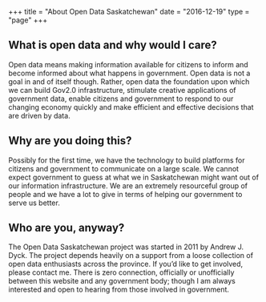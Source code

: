 +++
title = "About Open Data Saskatchewan"
date = "2016-12-19"
type = "page"
+++


## What is open data and why would I care?

Open data means making information available for citizens to inform and become informed about what happens in government. Open data is not a goal in and of itself though. Rather, open data the foundation upon which we can build Gov2.0 infrastructure, stimulate creative applications of government data, enable citizens and government to respond to our changing economy quickly and make efficient and effective decisions that are driven by data.

## Why are you doing this?

Possibly for the first time, we have the technology to build platforms for citizens and government to communicate on a large scale. We cannot expect government to guess at what we in Saskatchewan might want out of our information infrastructure. We are an extremely resourceful group of people and we have a lot to give in terms of helping our government to serve us better.

## Who are you, anyway?

The Open Data Saskatchewan project was started in 2011 by Andrew J. Dyck. The project depends heavily on a support from a loose collection of open data enthusiasts across the province. If you’d like to get involved, please contact me. There is zero connection, officially or unofficially between this website and any government body; though I am always interested and open to hearing from those involved in government.

